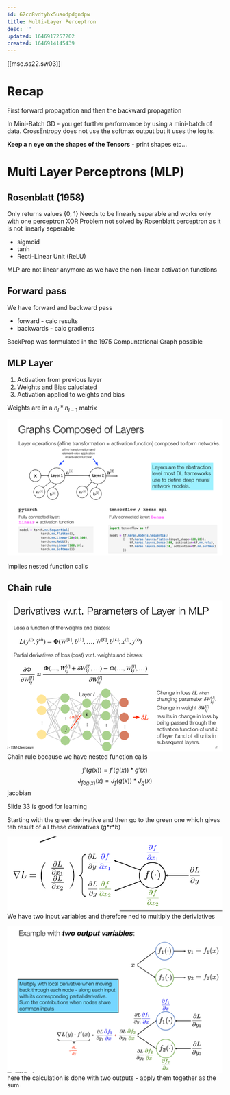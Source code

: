 ```yaml
---
id: 62cc8vdtyhx5uaodpdgndpw
title: Multi-Layer Perceptron
desc: ''
updated: 1646917257202
created: 1646914145439
---
```

[[mse.ss22.sw03]]
# Recap
First forward propagation and then the backward propagation

In Mini-Batch GD - you get further performance by using a mini-batch of data.
CrossEntropy does not use the softmax output but it uses the logits.

**Keep a n eye on the shapes of the Tensors** - print shapes etc...

# Multi Layer Perceptrons (MLP)

## Rosenblatt (1958)
Only returns values {0, 1}
Needs to be linearly separable and works only with one perceptron
XOR Problem not solved by Rosenblatt perceptron as it is not linearly seperable

- sigmoid 
- tanh
- Recti-Linear Unit (ReLU)

MLP are not linear anymore as we have the non-linear activation functions

## Forward pass

We have forward and backward pass 
- forward - calc results
- backwards - calc gradients

BackProp was formulated in the 1975
Compuntational Graph possible

## MLP Layer
1. Activation from previous layer
2. Weights and Bias caluclated
3. Activation applied to weights and bias

Weights are in a $n_l * n_{l-1}$ matrix

![Composed Graphs](/assets/images/2022-03-10-13-48-27.png)

Implies nested function calls

## Chain rule
![Chain rule -nested](/assets/images/2022-03-10-13-50-47.png)
Chain rule because we have nested function calls

$$f'(g(x)) = f'(g(x))*g'(x)$$
$$J_{f o g(x)}(x) = J_f(g(x)) * J_g(x)$$ jacobian

Slide 33 is good for learning

Starting with the green derivative and then go to the green one which gives teh result of all these derivatives (g\*r\*b)

![MLP with two inputs](/assets/images/2022-03-10-13-58-35.png)
We have two input variables and therefore ned to multiply the deriviatives

![MLP with two outputs](/assets/images/and%20now%20wit.png)
here the calculation is done with two outputs - apply them together as the sum



